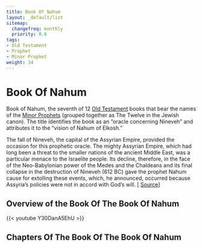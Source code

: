 ```yaml
---
title: Book Of Nahum
layout: _default/list
sitemap:
  changefreq: monthly
  priority: 0.6
tags:
- Old Testament
- Prophet
- Minor Prophet
weight: 34
---
```

# Book Of Nahum
Book of Nahum, the seventh of 12 [Old Testament](/tags/old-testament/) books that bear the names of the [Minor Prophets](/tags/minor-prophet/) (grouped together as The Twelve in the Jewish canon). The title identifies the book as an “oracle concerning Nineveh” and attributes it to the “vision of Nahum of Elkosh.”

The fall of Nineveh, the capital of the Assyrian Empire, provided the occasion for this prophetic oracle. The mighty Assyrian Empire, which had long been a threat to the smaller nations of the ancient Middle East, was a particular menace to the Israelite people. Its decline, therefore, in the face of the Neo-Babylonian power of the Medes and the Chaldeans and its final collapse in the destruction of Nineveh (612 BC) gave the prophet Nahum cause for extolling these events, which, he announced, occurred because Assyria’s policies were not in accord with God’s will. [ [Source](https://www.britannica.com/topic/Book-of-Nahum)]

## Overview of the Book Of The Book Of Nahum

{{< youtube Y30DanA5EhU >}}

## Chapters Of The Book Of The Book Of Nahum